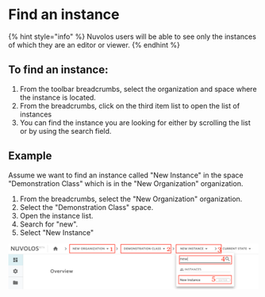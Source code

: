 # Find an instance

{% hint style="info" %}
Nuvolos users will be able to see only the instances of which they are an editor or viewer.
{% endhint %}

## To find an instance:

1. From the toolbar breadcrumbs, select the organization and space where the instance is located.
2. From the breadcrumbs, click on the third item list to open the list of instances
3. You can find the instance you are looking for either by scrolling the list or by using the search field.

## Example

Assume we want to find an instance called "New Instance" in the space "Demonstration Class" which is in the "New Organization" organization. 

1. From the breadcrumbs, select the "New Organization" organization. 
2. Select the "Demonstration Class" space.
3. Open the instance list.
4. Search for "new".
5. Select "New Instance"

![](../../.gitbook/assets/screen-shot-2020-03-23-at-9.50.29-am.png)

 







